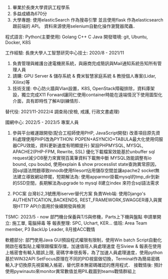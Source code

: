 1. 畢業於長庚大學資訊工程學系
2. 多益成績為670分
3. 大學專題: 使用elasticSearch 作為搜尋引擎 並且使用flask 作為elasticsearch跟前端的 API。 資料來源使用selenium自動化操作瀏覽器爬蟲．

程式語言: Python(主要使用) Golang C++ C Java
開發環境: git, Ubuntu, Docker, K8S


工作經驗:
長庚大學人工智慧研究中心技士: 2020/8 - 2021/11
1. 負責管理與維護台達電機房系統，與廠商完成簡訊與Mail通知系統告知所有管理人員
2. 請購: GPU Server & 儲存系統 & 費米智慧家庭系統 & 教授個人專案(Lidar, Xilinx)等
4. 技術支援: 中心防火牆與Vlan設置，K8S, OpenStack障礙排除，資料庫架設，獨立完成X11 Forward讓同仁使用container時能在遠端情況下使用圖型化介面，具有即時性了解AI訓練情形．

替代役: 2021/11-2022/4
調查局(安檢, 戒護, 行政文書處理)

國網中心: 2022/5 - 2023/5
專案人員
1. 參與平台維運跟開發(配合工程師使用PHP, JavaScript開發)
   改善項目原先資料處理使用PHP(改為PYTHON: POPEN+ASYNCIO+TABULA最大化使用伺服器CPU效能，資料更新速度有明顯提升)
   架設PHPMYSQL, MYSQL, APACHE2(PHP-FPM, Rewrite, SSL)
   優化下載檔案效能基於unbuffer sql request減少DB壓力來實現百萬筆資料下載無中斷
   MYSQL效能調整有io bound, cpu boubd, 使用explain & show processlist state查詢異常原因，因sql語法問題導致innodb使用filesort佔用儲存空間並讓apache2 socket無法建立導致網站停擺，短期解法為: 使用apparmor掛載mysql的tmp_dir到新的SSD空間，長期解法為upgrade to mysql 8建立index 來符合sql語法需求

3. POC案
   台灣衫2,3號應用iserver替代方案
   負責Web端: 使用Django's AUTHENTICATION_BACKENDS, REST_FRAMEWORK,SWAGGER導入與實現HTTP API介面用於後續開發與檢測

TSMC: 2023/5 - now
部門機台保養與T/S與修機，Parts上下機與盤點
申請單開立: 施工單, 電腦掃毒 等
報表整理: SPC, Uchart, KER...
值班: Area Team member, P3 BackUp Leader, 8月接ACC戰情

軟體部分: 
部門使用Java GUI預設程式權限有限制，使用Win batch Script自動化開啟在複製貼上權限跟檔案存擋，加速值班人員處理速度
在Siview & 報表在使用上帳密會有輸入錯誤上限, 密碼字串很長等，為了加速人員處理速度，使用python基於WIN32API SetFocus原理在不同的PID視窗做切換，Terminal作為簡易密碼輸入才切換原先視窗輸入帳密，替代原本無密碼確認的應用程式．
接戰情後: 預計使用pywinauto來monitor異常數值並用PIL截圖到teams戰情群組上
